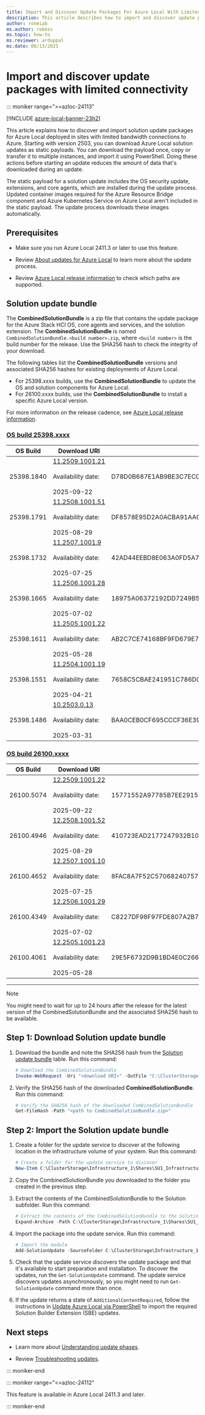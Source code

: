 ```yaml
---
title: Import and Discover Update Packages For Azure Local With Limited Connectivity
description: This article describes how to import and discover update packages for Azure Local with limited connectivity.
author: ronmiab
ms.author: robess
ms.topic: how-to
ms.reviewer: arduppal
ms.date: 08/13/2025
---
```


# Import and discover update packages with limited connectivity

::: moniker range=">=azloc-24113"

[!INCLUDE [azure-local-banner-23h2](../includes/azure-local-banner-23h2.md)]

This article explains how to discover and import solution update packages for Azure Local deployed in sites with limited bandwidth connections to Azure. Starting with version 2503, you can download Azure Local solution updates as static payloads. You can download the payload once, copy or transfer it to multiple instances, and import it using PowerShell. Doing these actions before starting an update reduces the amount of data that's downloaded during an update.

The static payload for a solution update includes the OS security update, extensions, and core agents, which are installed during the update process. Updated container images required for the Azure Resource Bridge component and Azure Kubernetes Service on Azure Local aren't included in the static payload. The update process downloads these images automatically.

<!--To install updates online via PowerShell, see [Update Azure Local via PowerShell](./update-via-powershell-23h2.md).-->

## Prerequisites

- Make sure you run Azure Local 2411.3 or later to use this feature.

- Review [About updates for Azure Local](./about-updates-23h2.md) to learn more about the update process.

- Review [Azure Local release information](../release-information-23h2.md) to check which paths are supported.

## Solution update bundle

The **CombinedSolutionBundle** is a zip file that contains the update package for the Azure Stack HCI OS, core agents and services, and the solution extension. The **CombinedSolutionBundle** is named `CombinedSolutionBundle.<build number>.zip`, where `<build number>` is the build number for the release. Use the SHA256 hash to check the integrity of your download.

The following tables list the **CombinedSolutionBundle** versions and associated SHA256 hashes for existing deployments of Azure Local.

- For 25398.xxxx builds, use the **CombinedSolutionBundle** to update the OS and solution components for Azure Local.
- For 26100.xxxx builds, use the **CombinedSolutionBundle** to install a specific Azure Local version.

For more information on the release cadence, see [Azure Local release information](../release-information-23h2.md).

### [OS build 25398.xxxx](#tab/OS-build-25398-xxxx)

| OS Build | Download URI | SHA256 |
|--|--|--|
| 25398.1840 | [11.2509.1001.21](https://azurestackreleases.download.prss.microsoft.com/dbazure/AzureLocal/CombinedSolutionBundle/11.2509.1001.21/CombinedSolutionBundle.11.2509.1001.21.zip) <br><br> Availability date: <br><br> 2025-09-22  | D78D0B687E1AB9BE3C7EC0568CFEF2D346CDD421AB00DFE2A484060F0BAE52BF |
| 25398.1791 | [11.2508.1001.51](https://azurestackreleases.download.prss.microsoft.com/dbazure/AzureLocal/CombinedSolutionBundle/11.2508.1001.51/CombinedSolutionBundle.11.2508.1001.51.zip) <br><br> Availability date: <br><br> 2025-08-29  | DF8578E95D2A0ACBA91AA08266723D44E2B5EE43CDBC26CA8890700F3B6B1158 |
| 25398.1732 | [11.2507.1001.9](https://azurestackreleases.download.prss.microsoft.com/dbazure/AzureLocal/CombinedSolutionBundle/11.2507.1001.9/CombinedSolutionBundle.11.2507.1001.9.zip) <br><br> Availability date: <br><br> 2025-07-25 | 42AD44EEBD8E063A0FD5A7A41588ABF8F847A661B747ADD050C58CF4B75A6B7E |
| 25398.1665 | [11.2506.1001.28](https://azurestackreleases.download.prss.microsoft.com/dbazure/AzureLocal/CombinedSolutionBundle/11.2506.1001.28/CombinedSolutionBundle.11.2506.1001.28.zip) <br><br> Availability date: <br><br> 2025-07-02 | 18975A06372192DD7249B5DCF8844EA0A68AD08B1C9F3C554FABF79EA74CB290 |
| 25398.1611 | [11.2505.1001.22](https://azurestackreleases.download.prss.microsoft.com/dbazure/AzureLocal/CombinedSolutionBundle/11.2505.1001.22/CombinedSolutionBundle.11.2505.1001.22.zip) <br><br> Availability date: <br><br> 2025-05-28 | AB2C7CE74168BF9FD679E7CE644BC57A20A0A3A418C5E8663EBCF53FC0B45113 |
| 25398.1551 | [11.2504.1001.19](https://azurestackreleases.download.prss.microsoft.com/dbazure/AzureLocal/CombinedSolutionBundle/11.2504.1001.19/CombinedSolutionBundle.11.2504.1001.19.zip) <br><br> Availability date: <br><br> 2025-04-21 | 7658C5CBAE241951C786D06D35E8B09A1160FDC5E9B8CAEDEB374ECC22A2CB68 |
| 25398.1486 | [10.2503.0.13](https://azurestackreleases.download.prss.microsoft.com/dbazure/AzureLocal/CombinedSolutionBundle/10.2503.0.13/CombinedSolutionBundle.10.2503.0.13.zip) <br><br> Availability date: <br><br> 2025-03-31 | BAA0CEB0CF695CCCF36E39F70BF2E67E0B886B91CDE97F8C2860CE299E2A5126 |

### [OS build 26100.xxxx](#tab/OS-build-26100-xxxx)

| OS Build | Download URI | SHA256 |
|--|--|--|
| 26100.5074 | [12.2509.1001.22](https://azurestackreleases.download.prss.microsoft.com/dbazure/AzureLocal/CombinedSolutionBundle/12.2509.1001.22/CombinedSolutionBundle.12.2509.1001.22.zip) <br><br> Availability date: <br><br> 2025-09-22  | 15771552A97785B7EE291587FE62EE678EDE850E2250A5407EE6738AFEF729B65B |
| 26100.4946 | [12.2508.1001.52](https://azurestackreleases.download.prss.microsoft.com/dbazure/AzureLocal/CombinedSolutionBundle/12.2508.1001.52/CombinedSolutionBundle.12.2508.1001.52.zip) <br><br> Availability date: <br><br> 2025-08-29  | 410723EAD2177247932B10AD79978F2E4D8049FBFF70E8F9F94943384B59BB80 |
| 26100.4652 | [12.2507.1001.10](https://azurestackreleases.download.prss.microsoft.com/dbazure/AzureLocal/CombinedSolutionBundle/12.2507.1001.10/CombinedSolutionBundle.12.2507.1001.10.zip) <br><br> Availability date: <br><br> 2025-07-25 | 8FAC8A7F52C570682407573F7AAAB79BDBA62299C9F50C3497FD0A10FBF73105 |
| 26100.4349 | [12.2506.1001.29](https://azurestackreleases.download.prss.microsoft.com/dbazure/AzureLocal/CombinedSolutionBundle/12.2506.1001.29/CombinedSolutionBundle.12.2506.1001.29.zip) <br><br> Availability date: <br><br> 2025-07-02 | C8227DF98F97FDE807A2B711206A1FE23531340DC717F89CDA7A324BA0B316C7 |
| 26100.4061 | [12.2505.1001.23](https://azurestackreleases.download.prss.microsoft.com/dbazure/AzureLocal/CombinedSolutionBundle/12.2505.1001.23/CombinedSolutionBundle.12.2505.1001.23.zip) <br><br> Availability date: <br><br> 2025-05-28 | 29E5F6732D9B1BD4E0C2667F6FB1D7F43ADF78B4AEA8E34486C7F03DD46D155C |

---

> [!NOTE]
> You might need to wait for up to 24 hours after the release for the latest version of the CombinedSolutionBundle and the associated SHA256 hash to be available.

## Step 1: Download Solution update bundle

1. Download the bundle and note the SHA256 hash from the [Solution update bundle](#solution-update-bundle) table. Run this command:

   ```PowerShell
   # Download the CombinedSolutionBundle
   Invoke-WebRequest -Uri "<download URI>" -OutFile "C:\ClusterStorage\Infrastructure_1\Shares\SU1_Infrastructure_1\import\CombinedSolutionBundle.<build number>.zip"
   ```

1. Verify the SHA256 hash of the downloaded **CombinedSolutionBundle**. Run this command:

   ```PowerShell
   # Verify the SHA256 hash of the downloaded CombinedSolutionBundle
   Get-FileHash -Path "<path to CombinedSolutionBundle.zip>"
   ```

## Step 2: Import the Solution update bundle

1. Create a folder for the update service to discover at the following location in the infrastructure volume of your system. Run this command:

   ```PowerShell
   # Create a folder for the update service to discover
   New-Item C:\ClusterStorage\Infrastructure_1\Shares\SU1_Infrastructure_1\import -ItemType Directory
   ```

1. Copy the CombinedSolutionBundle you downloaded to the folder you created in the previous step.

1. Extract the contents of the CombinedSolutionBundle to the Solution subfolder. Run this command:

   ```PowerShell
   # Extract the contents of the CombinedSolutionBundle to the Solution subfolder
   Expand-Archive -Path C:\ClusterStorage\Infrastructure_1\Shares\SU1_Infrastructure_1\import\CombinedSolutionBundle.<build number>.zip -DestinationPath C:\ClusterStorage\Infrastructure_1\Shares\SU1_Infrastructure_1\import\Solution
   ```

1. Import the package into the update service. Run this command:

   ```PowerShell
   # Import the module
   Add-SolutionUpdate -SourceFolder C:\ClusterStorage\Infrastructure_1\Shares\SU1_Infrastructure_1\import\Solution
   ```

1. Check that the update service discovers the update package and that it's available to start preparation and installation. To discover the updates, run the `Get-SolutionUpdate` command. The update service discovers updates asynchronously, so you might need to run `Get-SolutionUpdate` command more than once.

1. If the update returns a state of `AdditionalContentRequired`, follow the instructions in [Update Azure Local via PowerShell](./update-via-powershell-23h2.md#step-3-import-and-rediscover-updates) to import the required Solution Builder Extension (SBE) updates.

## Next steps

- Learn more about [Understanding update phases](./update-phases-23h2.md).

- Review [Troubleshooting updates](./update-troubleshooting-23h2.md).

::: moniker-end

::: moniker range="<=azloc-24112"

This feature is available in Azure Local 2411.3 and later.

::: moniker-end
